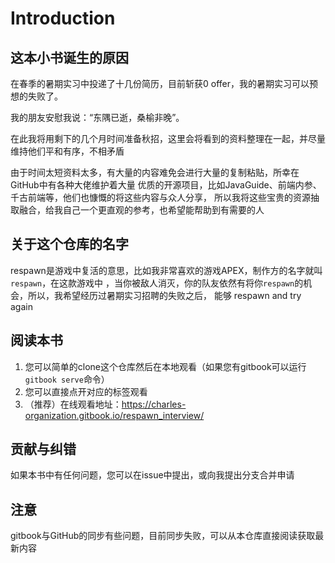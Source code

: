 # Introduction

## 这本小书诞生的原因
在春季的暑期实习中投递了十几份简历，目前斩获0 offer，我的暑期实习可以预想的失败了。

我的朋友安慰我说：“东隅已逝，桑榆非晚”。

在此我将用剩下的几个月时间准备秋招，这里会将看到的资料整理在一起，并尽量维持他们平和有序，不相矛盾

由于时间太短资料太多，有大量的内容难免会进行大量的复制粘贴，所幸在GitHub中有各种大佬维护着大量
优质的开源项目，比如JavaGuide、前端内参、千古前端等，他们也慷慨的将这些内容与众人分享，
所以我将这些宝贵的资源抽取融合，给我自己一个更直观的参考，也希望能帮助到有需要的人

## 关于这个仓库的名字
respawn是游戏中复活的意思，比如我非常喜欢的游戏APEX，制作方的名字就叫`respawn`，在这款游戏中
，当你被敌人消灭，你的队友依然有将你`respawn`的机会，所以，我希望经历过暑期实习招聘的失败之后，
能够 respawn and try again

## 阅读本书
1. 您可以简单的clone这个仓库然后在本地观看（如果您有gitbook可以运行`gitbook serve`命令）
2. 您可以直接点开对应的标签观看
3. （推荐）在线观看地址：https://charles-organization.gitbook.io/respawn_interview/

## 贡献与纠错
如果本书中有任何问题，您可以在issue中提出，或向我提出分支合并申请

## 注意
gitbook与GitHub的同步有些问题，目前同步失败，可以从本仓库直接阅读获取最新内容